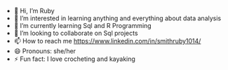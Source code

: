- 👋 Hi, I’m Ruby
- 👀 I’m interested in learning anything and everything about data analysis
- 🌱 I’m currently learning Sql and R Programming
- 💞️ I’m looking to collaborate on Sql projects
- 📫 How to reach me https://www.linkedin.com/in/smithruby1014/
- 😄 Pronouns: she/her
- ⚡ Fun fact: I love crocheting and kayaking

<!---
RubyRene90/RubyRene90 is a ✨ special ✨ repository because its `README.md` (this file) appears on your GitHub profile.
You can click the Preview link to take a look at your changes.
--->
